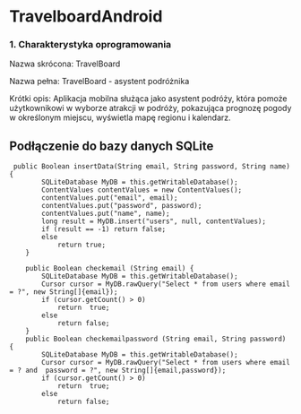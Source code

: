# TravelboardAndroid

### 1. Charakterystyka  oprogramowania 
Nazwa skrócona: TravelBoard

Nazwa pełna: TravelBoard - asystent podróżnika

Krótki opis: Aplikacja mobilna służąca jako asystent podróży, która pomoże użytkownikowi w wyborze atrakcji w podróży, pokazująca prognozę pogody w określonym miejscu, wyświetla mapę regionu i kalendarz. 


## Podłączenie do bazy danych SQLite 
```
 public Boolean insertData(String email, String password, String name) {
        SQLiteDatabase MyDB = this.getWritableDatabase();
        ContentValues contentValues = new ContentValues();
        contentValues.put("email", email);
        contentValues.put("password", password);
        contentValues.put("name", name);
        long result = MyDB.insert("users", null, contentValues);
        if (result == -1) return false;
        else
            return true;
    }

    public Boolean checkemail (String email) {
        SQLiteDatabase MyDB = this.getWritableDatabase();
        Cursor cursor = MyDB.rawQuery("Select * from users where email = ?", new String[]{email});
        if (cursor.getCount() > 0)
            return  true;
        else
            return false;
    }
    public Boolean checkemailpassword (String email, String password) {
        SQLiteDatabase MyDB = this.getWritableDatabase();
        Cursor cursor = MyDB.rawQuery("Select * from users where email = ? and  password = ?", new String[]{email,password});
        if (cursor.getCount() > 0)
            return  true;
        else
            return false;
  ```
